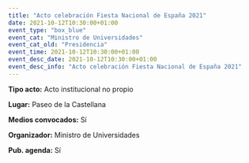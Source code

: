 ---
title: "Acto celebración Fiesta Nacional de España 2021"
date: 2021-10-12T10:30:00+01:00
event_type: "box_blue" 
event_cat: "Ministro de Universidades"
event_cat_old: "Presidencia"
event_time: 2021-10-12T10:30:00+01:00
event_desc_date: 2021-10-12T10:30:00+01:00
event_desc_info: "Acto celebración Fiesta Nacional de España 2021"
---<p class="card-light list_schedule_description"><b>Tipo acto:</b> Acto institucional no propio
</p><p class="card-light list_schedule_description"><b>Lugar:</b> Paseo de la Castellana
</p><p class="card-light list_schedule_description"><b>Medios convocados:</b> Sí
</p><p class="card-light list_schedule_description"><b>Organizador:</b> Ministro de Universidades </p><p class="card-light list_schedule_description"><b>Pub. agenda:</b> Sí
</p>